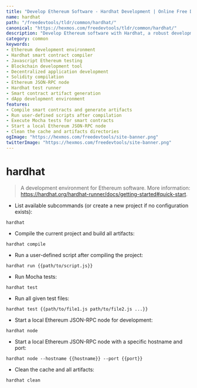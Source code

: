 ```yaml
---
title: "Develop Ethereum Software - Hardhat Development | Online Free DevTools by Hexmos"
name: hardhat
path: "/freedevtools/tldr/common/hardhat/"
canonical: "https://hexmos.com/freedevtools/tldr/common/hardhat/"
description: "Develop Ethereum software with Hardhat, a robust development environment. Compile smart contracts, run tests, and deploy decentralized apps. Free online tool, no registration required."
category: common
keywords:
- Ethereum development environment
- Hardhat smart contract compiler
- Javascript Ethereum testing
- Blockchain development tool
- Decentralized application development
- Solidity compilation
- Ethereum JSON-RPC node
- Hardhat test runner
- Smart contract artifact generation
- dApp development environment
features:
- Compile smart contracts and generate artifacts
- Run user-defined scripts after compilation
- Execute Mocha tests for smart contracts
- Start a local Ethereum JSON-RPC node
- Clean the cache and artifacts directories
ogImage: "https://hexmos.com/freedevtools/site-banner.png"
twitterImage: "https://hexmos.com/freedevtools/site-banner.png"
---
```


# hardhat

> A development environment for Ethereum software.
> More information: <https://hardhat.org/hardhat-runner/docs/getting-started#quick-start>.

- List available subcommands (or create a new project if no configuration exists):

`hardhat`

- Compile the current project and build all artifacts:

`hardhat compile`

- Run a user-defined script after compiling the project:

`hardhat run {{path/to/script.js}}`

- Run Mocha tests:

`hardhat test`

- Run all given test files:

`hardhat test {{path/to/file1.js path/to/file2.js ...}}`

- Start a local Ethereum JSON-RPC node for development:

`hardhat node`

- Start a local Ethereum JSON-RPC node with a specific hostname and port:

`hardhat node --hostname {{hostname}} --port {{port}}`

- Clean the cache and all artifacts:

`hardhat clean`
